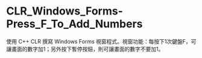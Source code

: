 # CLR_Windows_Forms-Press_F_To_Add_Numbers
使用  C++ CLR  撰寫 Windows Forms 視窗程式。視窗功能：每按下1次鍵盤F，可讓畫面的數字加1；另外按下暫停按鈕，則可讓畫面的數字不要加1。
